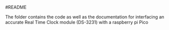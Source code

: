 #README

The folder contains the code as well as the documentation for interfacing an accurate Real Time Clock module (DS-3231) with a raspberry pi Pico
